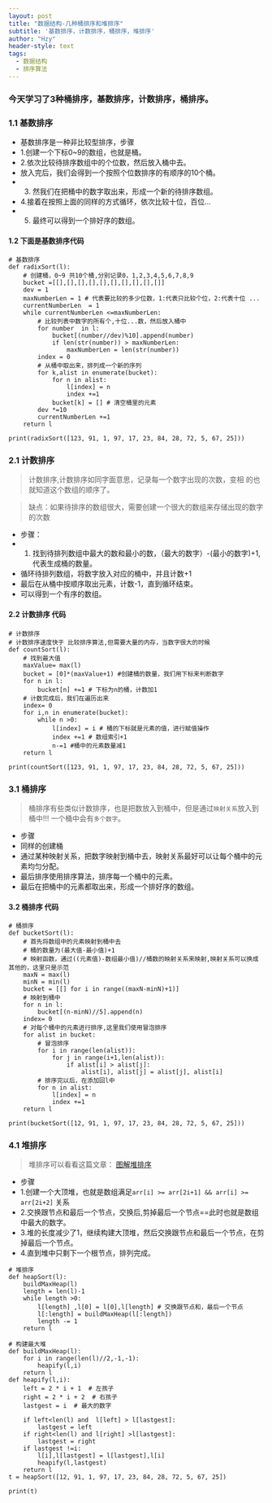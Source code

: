 ```yaml
---
layout: post
title: "数据结构-几种桶排序和堆排序"
subtitle: '基数排序，计数排序，桶排序，堆排序'
author: "Hzy"
header-style: text
tags:
  - 数据结构
  - 排序算法
---
```


### 今天学习了3种桶排序，基数排序，计数排序，桶排序。

### 1.1 基数排序

* 基数排序是一种非比较型排序，步骤
* 1.创建一个下标0~9的数组，也就是桶。
* 2.依次比较待排序数组中的个位数，然后放入桶中去。
* 放入完后，我们会得到一个按照个位数排序的有顺序的10个桶。
* 3. 然我们在把桶中的数字取出来，形成一个新的待排序数组。
* 4.接着在按照上面的同样的方式循环，依次比较十位，百位...
* 5. 最终可以得到一个排好序的数组。

#### 1.2 下面是基数排序代码

```
# 基数排序
def radixSort(l):
    # 创建桶，0~9 共10个桶,分别记录0，1,2,3,4,5,6,7,8,9
    bucket =[[],[],[],[],[],[],[],[],[],[]]
    dev = 1
    maxNumberLen = 1 # 代表要比较的多少位数，1:代表只比较个位，2:代表十位 ...
    currentNumberLen  = 1
    while currentNumberLen <=maxNumberLen:
        # 比较列表中数字的所有个,十位...数，然后放入桶中
        for number  in l:
            bucket[(number//dev)%10].append(number)
            if len(str(number)) > maxNumberLen:
                maxNumberLen = len(str(number))
        index = 0
        # 从桶中取出来，排列成一个新的序列
        for k,alist in enumerate(bucket):
            for n in alist:
                l[index] = n
                index +=1
            bucket[k] = [] # 清空桶里的元素
        dev *=10
        currentNumberLen +=1
    return l

print(radixSort([123, 91, 1, 97, 17, 23, 84, 28, 72, 5, 67, 25]))

```

### 2.1 计数排序

> 计数排序,计数排序如同字面意思，记录每一个数字出现的次数，变相
的也就知道这个数组的顺序了。

> 缺点：如果待排序的数组很大，需要创建一个很大的数组来存储出现的数字的次数

* 步骤：
* 1. 找到待排列数组中最大的数和最小的数，（最大的数字）-(最小的数字)+1,代表生成桶的数量。
* 循环待排列数组，将数字放入对应的桶中，并且计数+1
* 最后在从桶中按顺序取出元素，计数-1，直到循环结束。
* 可以得到一个有序的数组。

#### 2.2 计数排序 代码

```
# 计数排序
# 计数排序速度快于 比较排序算法,但需要大量的内存，当数字很大的时候
def countSort(l):
    # 找到最大值
    maxValue= max(l)
    bucket = [0]*(maxValue+1) #创建桶的数量，我们用下标来判断数字
    for n in l:
        bucket[n] +=1 # 下标为n的桶，计数加1
    # 计数完成后，我们在遍历出来
    index= 0
    for i,n in enumerate(bucket):
        while n >0:
            l[index] = i # 桶的下标就是元素的值，进行赋值操作
            index +=1 # 数组索引+1
            n-=1 #桶中的元素数量减1
    return l

print(countSort([123, 91, 1, 97, 17, 23, 84, 28, 72, 5, 67, 25]))

```

### 3.1 桶排序

> 桶排序有些类似计数排序，也是把数放入到桶中，但是通过`映射关系`放入到桶中!!!
>一个桶中会有`多个数字`。

* 步骤
* 同样的创建桶
* 通过某种映射关系，把数字映射到桶中去，映射关系最好可以让每个桶中的元素均匀分配。
* 最后排序使用排序算法，排序每一个桶中的元素。
* 最后在把桶中的元素都取出来，形成一个排好序的数组。


#### 3.2 桶排序 代码

```
# 桶排序
def bucketSort(l):
    # 首先将数组中的元素映射到桶中去
    # 桶的数量为(最大值-最小值)+1
    # 映射函数，通过((元素值)-数组最小值)//桶数的映射关系来映射,映射关系可以换成其他的，这里只是示范
    maxN = max(l)
    minN = min(l)
    bucket = [[] for i in range((maxN-minN)+1)]
    # 映射到桶中
    for n in l:
        bucket[(n-minN)//5].append(n)
    index= 0
    # 对每个桶中的元素进行排序,这里我们使用冒泡排序
    for alist in bucket:
        # 冒泡排序
        for i in range(len(alist)):
            for j in range(i+1,len(alist)):
                if alist[i] > alist[j]:
                    alist[i], alist[j] = alist[j], alist[i]
        # 排序完以后，在添加回l中
        for n in alist:
            l[index] = n
            index +=1
    return l

print(bucketSort([12, 91, 1, 97, 17, 23, 84, 28, 72, 5, 67, 25]))
```

### 4.1 堆排序

> 堆排序可以看看这篇文章：
[图解堆排序](https://www.cnblogs.com/chengxiao/p/6129630.html)

* 步骤
* 1.创建一个大顶堆，也就是数组满足`arr[i] >= arr[2i+1] && arr[i] >= arr[2i+2]`  关系
* 2.交换跟节点和最后一个节点，交换后,剪掉最后一个节点==此时也就是数组中最大的数字。
* 3.堆的长度减少了1，继续构建大顶堆，然后交换跟节点和最后一个节点，在剪掉最后一个节点。
* 4.直到堆中只剩下一个根节点，排列完成。

```
# 堆排序
def heapSort(l):
    buildMaxHeap(l)
    length = len(l)-1
    while length >0:
        l[length] ,l[0] = l[0],l[length] # 交换跟节点和，最后一个节点
        l[:length] = buildMaxHeap(l[:length])
        length -= 1
    return l

# 构建最大堆
def buildMaxHeap(l):
    for i in range(len(l)//2,-1,-1):
        heapify(l,i)
    return l
def heapify(l,i):
    left = 2 * i + 1  # 左孩子
    right = 2 * i + 2  # 右孩子
    lastgest = i  # 最大的数字

    if left<len(l) and  l[left] > l[lastgest]:
        lastgest = left
    if right<len(l) and l[right] >l[lastgest]:
        lastgest = right
    if lastgest !=i:
        l[i],l[lastgest] = l[lastgest],l[i]
        heapify(l,lastgest)
    return l
t = heapSort([12, 91, 1, 97, 17, 23, 84, 28, 72, 5, 67, 25])

print(t)
```

